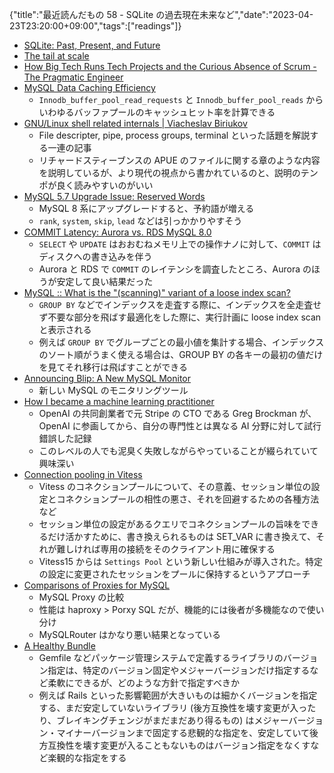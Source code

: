 {"title":"最近読んだもの 58 - SQLite の過去現在未来など","date":"2023-04-23T23:20:00+09:00","tags":["readings"]}

- [SQLite: Past, Present, and Future](https://www.vldb.org/pvldb/vol15/p3535-gaffney.pdf)
- [The tail at scale](https://www.barroso.org/publications/TheTailAtScale.pdf)
- [How Big Tech Runs Tech Projects and the Curious Absence of Scrum \- The Pragmatic Engineer](https://blog.pragmaticengineer.com/project-management-at-big-tech/)
- [MySQL Data Caching Efficiency](https://www.percona.com/blog/mysql-data-caching-efficiency/)
    - `Innodb_buffer_pool_read_requests` と `Innodb_buffer_pool_reads` からいわゆるバッファプールのキャッシュヒット率を計算できる
- [GNU/Linux shell related internals \| Viacheslav Biriukov](https://biriukov.dev/docs/fd-pipe-session-terminal/0-sre-should-know-about-gnu-linux-shell-related-internals-file-descriptors-pipes-terminals-user-sessions-process-groups-and-daemons/)
    - File descripter, pipe, process groups, terminal といった話題を解説する一連の記事
    - リチャードスティーブンスの APUE のファイルに関する章のような内容を説明しているが、より現代の視点から書かれているのと、説明のテンポが良く読みやすいのがいい
- [MySQL 5\.7 Upgrade Issue: Reserved Words](https://www.percona.com/blog/mysql-5-7-upgrade-issue-reserved-words/)
    - MySQL 8 系にアップグレードすると、予約語が増える
    - `rank`, `system`, `skip`, `lead` などは引っかかりやすそう
- [COMMIT Latency: Aurora vs\. RDS MySQL 8\.0](https://hackmysql.com/post/commit-latency-aurora-vs-rds-mysql-8.0/)
    - `SELECT` や `UPDATE` はおおむねメモリ上での操作ナノに対して、`COMMIT` はディスクへの書き込みを伴う
    - Aurora と RDS で `COMMIT` のレイテンシを調査したところ、Aurora のほうが安定して良い結果だった
- [MySQL :: What is the "\(scanning\)" variant of a loose index scan?](https://dev.mysql.com/blog-archive/what-is-the-scanning-variant-of-a-loose-index-scan/)
    - `GROUP BY` などでインデックスを走査する際に、インデックスを全走査せず不要な部分を飛ばす最適化をした際に、実行計画に loose index scan と表示される
    - 例えば `GROUP BY` でグループごとの最小値を集計する場合、インデックスのソート順がうまく使える場合は、GROUP BY の各キーの最初の値だけを見てそれ移行は飛ばすことができる
- [Announcing Blip: A New MySQL Monitor](https://hackmysql.com/post/announcing-blip-mysql-monitor/)
    - 新しい MySQL のモニタリングツール
- [How I became a machine learning practitioner](https://blog.gregbrockman.com/how-i-became-a-machine-learning-practitioner?ref=matt-rickard.com)
    - OpenAI の共同創業者で元 Stripe の CTO である Greg Brockman が、OpenAI に参画してから、自分の専門性とは異なる AI 分野に対して試行錯誤した記録
    - このレベルの人でも泥臭く失敗しながらやっていることが綴られていて興味深い
- [Connection pooling in Vitess](https://planetscale.com/blog/connection-pooling)
    - Vitess のコネクションプールについて、その意義、セッション単位の設定とコネクションプールの相性の悪さ、それを回避するための各種方法など
    - セッション単位の設定があるクエリでコネクションプールの旨味をできるだけ活かすために、書き換えられるものは SET_VAR に書き換えて、それが難しければ専用の接続をそのクライアント用に確保する
    - Vitess15 からは `Settings Pool` という新しい仕組みが導入された。特定の設定に変更されたセッションをプールに保持するというアプローチ
- [Comparisons of Proxies for MySQL](https://www.percona.com/blog/comparisons-of-proxies-for-mysql/)
    - MySQL Proxy の比較
    - 性能は haproxy > Porxy SQL だが、機能的には後者が多機能なので使い分け
    - MySQLRouter はかなり悪い結果となっている
- [A Healthy Bundle](https://thoughtbot.com/blog/a-healthy-bundle)
    - Gemfile などパッケージ管理システムで定義するライブラリのバージョン指定は、特定のバージョン固定やメジャーバージョンだけ指定するなど柔軟にできるが、どのような方針で指定すべきか
    - 例えば Rails といった影響範囲が大きいものは細かくバージョンを指定する、まだ安定していないライブラリ (後方互換性を壊す変更が入ったり、ブレイキングチェンジがまだまだあり得るもの) はメジャーバージョン・マイナーバージョンまで固定する悲観的な指定を、安定していて後方互換性を壊す変更が入ることもないものはバージョン指定をなくすなど楽観的な指定をする
